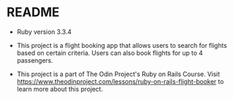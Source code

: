 # README

* Ruby version 3.3.4

* This project is a flight booking app that allows users to search for flights based on certain criteria. Users can also book flights for up to 4 passengers.

* This project is a part of The Odin Project's Ruby on Rails Course. Visit https://www.theodinproject.com/lessons/ruby-on-rails-flight-booker to learn more about this project.